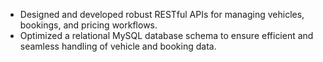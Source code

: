 - Designed and developed robust RESTful APIs for managing vehicles, bookings, and pricing workflows.  
- Optimized a relational MySQL database schema to ensure efficient and seamless handling of vehicle and booking data.  
